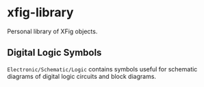 xfig-library
============

Personal library of XFig objects.

Digital Logic Symbols
---------------------

`Electronic/Schematic/Logic` contains symbols useful for schematic diagrams of
digital logic circuits and block diagrams.
